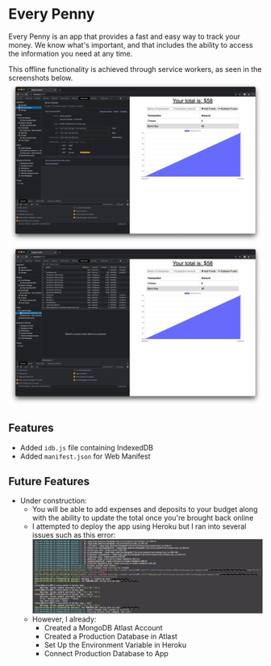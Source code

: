 # Every Penny 

Every Penny is an app that provides a fast and easy way to track your money. We know what's important, and that includes the ability to access the information you need at any time.

This offline functionality is achieved through service workers, as seen in the screenshots below.
![Service Worker](/public/images/service-workers-part1.png)
![Cache Storage](public/images/service-workers-part2.png)

## Features
- Added `idb.js` file containing IndexedDB
- Added `manifest.json` for Web Manifest

## Future Features
- Under construction:
  - You will be able to add expenses and deposits to your budget along with the ability to update the total once you're brought back online
  - I attempted to deploy the app using Heroku but I ran into several issues such as this error:
![Error](public/images/heroku-error.png)
  - However, I already:
    - Created a MongoDB Atlast Account
    - Created a Production Database in Atlast
    - Set Up the Environment Variable in Heroku
    - Connect Production Database to App


